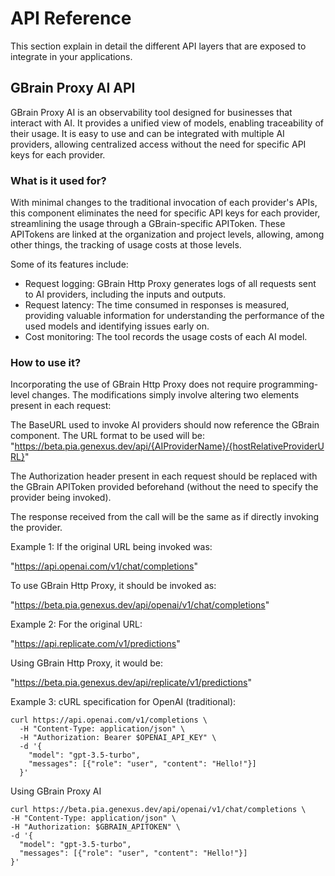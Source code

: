 # API Reference

This section explain in detail the different API layers that are exposed to integrate in your applications.

## GBrain Proxy AI API

GBrain Proxy AI is an observability tool designed for businesses that interact with AI. It provides a unified view of models, enabling traceability of their usage. It is easy to use and can be integrated with multiple AI providers, allowing centralized access without the need for specific API keys for each provider.

### What is it used for?

With minimal changes to the traditional invocation of each provider's APIs, this component eliminates the need for specific API keys for each provider, streamlining the usage through a GBrain-specific APIToken. These APITokens are linked at the organization and project levels, allowing, among other things, the tracking of usage costs at those levels.

Some of its features include:

- Request logging: GBrain Http Proxy generates logs of all requests sent to AI providers, including the inputs and outputs.
- Request latency: The time consumed in responses is measured, providing valuable information for understanding the performance of the used models and identifying issues early on.
- Cost monitoring: The tool records the usage costs of each AI model.

### How to use it?

Incorporating the use of GBrain Http Proxy does not require programming-level changes. The modifications simply involve altering two elements present in each request:

The BaseURL used to invoke AI providers should now reference the GBrain component. The URL format to be used will be: "https://beta.pia.genexus.dev/api/{AIProviderName}/{hostRelativeProviderURL}"

The Authorization header present in each request should be replaced with the GBrain APIToken provided beforehand (without the need to specify the provider being invoked).

The response received from the call will be the same as if directly invoking the provider.

Example 1: If the original URL being invoked was:

"https://api.openai.com/v1/chat/completions"

To use GBrain Http Proxy, it should be invoked as:

"https://beta.pia.genexus.dev/api/openai/v1/chat/completions"

Example 2: For the original URL:

"https://api.replicate.com/v1/predictions"

Using GBrain Http Proxy, it would be:

"https://beta.pia.genexus.dev/api/replicate/v1/predictions"

Example 3: cURL specification for OpenAI (traditional):
```
curl https://api.openai.com/v1/completions \
  -H "Content-Type: application/json" \
  -H "Authorization: Bearer $OPENAI_API_KEY" \
  -d '{
    "model": "gpt-3.5-turbo",
    "messages": [{"role": "user", "content": "Hello!"}]
  }'
  ```
  
  Using GBrain Proxy AI
  ```
  curl https://beta.pia.genexus.dev/api/openai/v1/chat/completions \
  -H "Content-Type: application/json" \
  -H "Authorization: $GBRAIN_APITOKEN" \
  -d '{
    "model": "gpt-3.5-turbo",
    "messages": [{"role": "user", "content": "Hello!"}]
  }'
  ```
